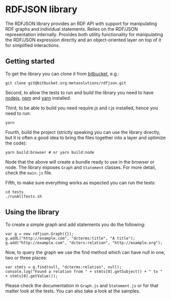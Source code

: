 # RDFJSON library
The RDFJSON library provides an RDF API with support for manipulating RDF graphs and individual statements.
Relies on the RDF/JSON representation internally. Provides both utility functionality for manipulating
the RDF/JSON expression directly and an object-oriented layer on top of it for simplified interactions.

## Getting started
To get the library you can clone it from [bitbucket](https://bitbucket.org/metasolutions/rdfjson), e.g.:

    git clone git@bitbucket.org:metasolutions/rdfjson.git

Second, to allow the tests to run and build the library you need to have [nodejs](http://nodejs.org/), [npm](https://www.npmjs.org/) and [yarn](https://yarnpkg.com/) installed.

Third, to be able to build you need require.js and r.js installed, hence you need to run:

    yarn

Fourth, build the project (strictly speaking you can use the library directly, but it is often a good idea to bring the files together into a layer and optimize the code):

    yarn build:browser # or yarn build:node

Node that the above will create a bundle ready to use in the browser or node. The library exposes ```Graph``` and ```Statement``` classes. For more detail, check the ```main.js``` file. 

Fifth, to make sure everything works as expected you can run the tests:

    cd tests
    ./runAllTests.sh

## Using the library
To create a simple graph and add statements you do the following:

    var g = new rdfjson.Graph({});
    g.addL("http://example.com", "dcterms:title", "A title");
    g.add("http://example.com", "dcters:relation", "http://example.org");

Now, to query the graph we use the find method which can have null in one, two or three places:

    var stmts = g.find(null, "dcterms:relation", null);
    console.log("Found a relation from " + stmts[0].getSubject() + " to " + stmts[0].getValue());

Please check the documentation in ```Graph.js``` and ```Statement.js``` or for that matter look at the tests.
You can also take a look at the samples.